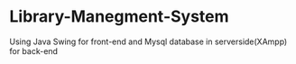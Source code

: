 # Library-Manegment-System
Using Java Swing for front-end and Mysql database in serverside(XAmpp) for back-end 
